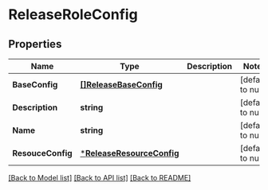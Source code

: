 # ReleaseRoleConfig

## Properties
Name | Type | Description | Notes
------------ | ------------- | ------------- | -------------
**BaseConfig** | [**[]ReleaseBaseConfig**](release.BaseConfig.md) |  | [default to null]
**Description** | **string** |  | [default to null]
**Name** | **string** |  | [default to null]
**ResouceConfig** | [***ReleaseResourceConfig**](release.ResourceConfig.md) |  | [default to null]

[[Back to Model list]](../README.md#documentation-for-models) [[Back to API list]](../README.md#documentation-for-api-endpoints) [[Back to README]](../README.md)


